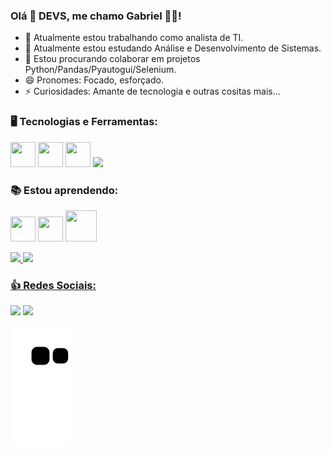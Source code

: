 
### Olá 👋 DEVS, me chamo Gabriel 🧑‍🎓! 

- 🔭 Atualmente estou trabalhando como analista de TI.
- 🌱 Atualmente estou estudando Análise e Desenvolvimento de Sistemas.
- 🤝 Estou procurando colaborar em projetos Python/Pandas/Pyautogui/Selenium.
- 😄 Pronomes: Focado, esforçado.
- ⚡ Curiosidades: Amante de tecnologia e outras cositas mais...


<h3>🖥️ Tecnologias e Ferramentas:</h3>

<img src="https://cdn.jsdelivr.net/gh/devicons/devicon/icons/git/git-original.svg" width="40" height="40"/> <img src="https://cdn.jsdelivr.net/gh/devicons/devicon/icons/github/github-original.svg" width="40" height="40"/> <img src="https://cdn.jsdelivr.net/gh/devicons/devicon/icons/mysql/mysql-original.svg" width="40" height="40"/> <img src="https://cdn.jsdelivr.net/gh/devicons/devicon/icons/microsoftsqlserver/microsoftsqlserver-plain.svg" width="40" heigth="40"/>
<br>  

<h3>📚 Estou aprendendo:</h3>

<img src="https://cdn.jsdelivr.net/gh/devicons/devicon/icons/html5/html5-original.svg" width="40" height="40"/> <img src="https://cdn.jsdelivr.net/gh/devicons/devicon/icons/css3/css3-original.svg" width="40" height="40"/> <img src="https://cdn.jsdelivr.net/gh/devicons/devicon/icons/python/python-original-wordmark.svg" width="50" height="50"/>
          
          
          

<div>
<a href="https://github.com/devgabrielvieira">
<img height="150em" src="https://github-readme-stats.vercel.app/api?username=devgabrielvieira&show_icons=true&theme=transparent"/>
<img height="150em" src="https://github-readme-stats.vercel.app/api/top-langs/?username=devgabrielvieira&layout=compact&langs_count=7&theme=transparent"/>
</div>
 
<h3>👍 Redes Sociais:</h3> 


[<img src="https://img.shields.io/badge/linkedin-%230077B5.svg?&style=for-the-badge&logo=linkedin&logoColor=white" />](https://www.linkedin.com/in/devgabrielvieira/) [<img src = "https://img.shields.io/badge/instagram-%23E4405F.svg?&style=for-the-badge&logo=instagram&logoColor=white">](https://www.instagram.com/dev.gabivieira/)


![Snake animation](https://github.com/devgabrielvieira/devgabrielvieira/blob/output/github-contribution-grid-snake.svg)
